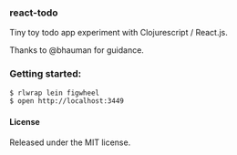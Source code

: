 ### react-todo

Tiny toy todo app experiment with Clojurescript / React.js.

Thanks to @bhauman for guidance.

### Getting started:
```bash
$ rlwrap lein figwheel
$ open http://localhost:3449
```

#### License

Released under the MIT license.
